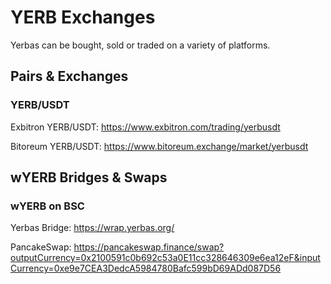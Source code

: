 # YERB Exchanges

Yerbas can be bought, sold or traded on a variety of platforms.

## Pairs & Exchanges

### YERB/USDT

Exbitron YERB/USDT: <https://www.exbitron.com/trading/yerbusdt>

Bitoreum YERB/USDT: <https://www.bitoreum.exchange/market/yerbusdt>

## wYERB Bridges & Swaps

### wYERB on BSC

Yerbas Bridge: <https://wrap.yerbas.org/>

PancakeSwap: <https://pancakeswap.finance/swap?outputCurrency=0x2100591c0b692c53a0E11cc328646309e6ea12eF&inputCurrency=0xe9e7CEA3DedcA5984780Bafc599bD69ADd087D56>